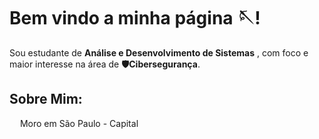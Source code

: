 <h1>Bem vindo a minha página 🪡!</h1>

Sou estudante de <strong>Análise e Desenvolvimento de Sistemas</strong> , com foco e maior interesse na área de <strong>🛡️Cibersegurança</strong>.

<h2>Sobre Mim:</h2>

<p><img src="https://cdn-icons-png.flaticon.com/512/197/197386.png" width="13"/> Moro em São Paulo - Capital <br></p>
